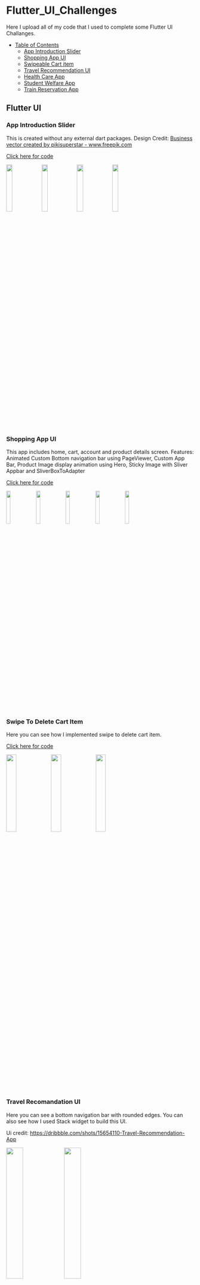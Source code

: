 # Flutter_UI_Challenges
Here I upload all of my code that I used to complete some Flutter UI Challanges. 

- [Table of Contents](#heading)
  * [App Introduction Slider](#sub-heading)
  * [Shopping App UI](#sub-heading)
  * [Swipeable Cart item](#sub-heading)
  * [Travel Recommendation UI](#sub-heading)
  * [Health Care App](#sub-heading)
  * [Student Welfare App](#sub-heading)
  * [Train Reservation App](#sub-heading)
   


<!-- toc -->

## Flutter UI

### App Introduction Slider
This is created without any external dart packages.
Design Credit: <a href='https://www.freepik.com/vectors/business'>Business vector created by pikisuperstar - www.freepik.com</a>

<a href='https://github.com/Ajoy-1704001/introduction_slider'>Click here for code</a>

<img src="https://user-images.githubusercontent.com/57573642/117106189-4130f700-ada1-11eb-9286-095662bbac2d.gif" width="18%"></img> <img src="https://user-images.githubusercontent.com/57573642/117106207-48f09b80-ada1-11eb-89ed-c84da04cedb6.jpg" width="18%"></img> <img src="https://user-images.githubusercontent.com/57573642/117106209-49893200-ada1-11eb-88d8-fa460029bde1.jpg" width="18%"></img> <img src="https://user-images.githubusercontent.com/57573642/117106211-4a21c880-ada1-11eb-9a32-08c0849ae754.jpg" width="18%"></img> 

### Shopping App UI
This app includes home, cart, account and product details screen. 
Features: Animated Custom Bottom navigation bar using PageViewer, Custom App Bar, Product Image display animation using Hero, Sticky Image with Sliver Appbar and SliverBoxToAdapter

<a href='https://github.com/Ajoy-1704001/shopping_app_ui'>Click here for code</a>

<img src="https://user-images.githubusercontent.com/57573642/117827183-9635a700-b292-11eb-94d5-7b1215b9563e.gif" width="15%"></img> <img src="https://user-images.githubusercontent.com/57573642/117827097-83bb6d80-b292-11eb-9c2e-3136bfbed9fc.jpg" width="15%"></img> <img src="https://user-images.githubusercontent.com/57573642/117827112-86b65e00-b292-11eb-9b77-2f04f5104e50.jpg" width="15%"></img> <img src="https://user-images.githubusercontent.com/57573642/117827118-87e78b00-b292-11eb-94f5-1697b6d9992a.jpg" width="15%"></img> <img src="https://user-images.githubusercontent.com/57573642/117827124-8918b800-b292-11eb-8cc1-879fe1fb6cee.jpg" width="15%"></img> 

### Swipe To Delete Cart Item
Here you can see how I implemented swipe to delete cart item.

<a href='https://github.com/Ajoy-1704001/shopping_cart_swipe_to_delete'>Click here for code</a>

<img src="https://user-images.githubusercontent.com/57573642/117986721-afeef100-b35b-11eb-9fb8-45a05502d1af.jpg" width="23%"></img> <img src="https://user-images.githubusercontent.com/57573642/117986744-b2e9e180-b35b-11eb-9256-ccfcbf8ae46c.jpg" width="23%"></img> <img src="https://user-images.githubusercontent.com/57573642/117989244-f9d8d680-b35d-11eb-8adb-b7cff110f2bc.gif" width="23%"></img> 

### Travel Recomandation UI
Here you can see a bottom navigation bar with rounded edges. You can also see how I used Stack widget to build this UI. 

Ui credit: https://dribbble.com/shots/15654110-Travel-Recommendation-App

<img src="https://user-images.githubusercontent.com/57573642/120103976-0b9ae600-c174-11eb-858f-6e739d73d8c8.jpg" width="30%"></img> <img src="https://user-images.githubusercontent.com/57573642/120103984-0f2e6d00-c174-11eb-9ba3-4bbff69cfabf.jpg" width="30%"></img> 

<a href='https://github.com/Ajoy-1704001/travel_recommendation_ui'>Click here for code</a>

### Student Welfare App
This repository contains almost all the UI of this app. Here I used sliver widget like sliverappbar and sliverlist. A customized tabbar is used inside sliverappbar. It keeps floating while scrolling up.
Code is kept private for privacy issue. If you want to learn this, you can contact me.

<a href=''>Click here for code</a>

<img src="https://user-images.githubusercontent.com/57573642/153199989-89b21b07-c99c-4d6d-93d5-269db8d34d41.png" width="23%"></img> <img src="https://user-images.githubusercontent.com/57573642/153200003-4f772a55-bb15-457c-a94d-363328dd349b.png" width="23%"></img> <img src="https://user-images.githubusercontent.com/57573642/153199972-f88b926a-3933-49fd-ba1a-101c89d539f8.png" width="23%"></img> <img src="https://user-images.githubusercontent.com/57573642/153199982-96d43be8-1b6e-490a-b7de-4a59ba9a2f51.png" width="23%"></img>  

### Health Care App
This project consists of 5-6 screens and firebase is used for authentcation and storing user data. This app provides health care services and it also detects heart disease.
A heart disease prediction model is integrated in this app for predicting heart disease. There is also a button which is used to send emergency message to phones. This is also done by shaking the phone.
Code is kept private for privacy issue as this is one of my university course project. If you want to learn this, you can contact me.

<a href=''>Click here for code</a>

<img src="https://user-images.githubusercontent.com/57573642/153290391-b7fb25e6-9538-430d-83ad-764dab117289.png" width="23%"></img> <img src="https://user-images.githubusercontent.com/57573642/153290398-3c38bceb-d2bb-431e-8aa6-793927bf9b1e.png" width="23%"></img> <img src="https://user-images.githubusercontent.com/57573642/153290406-d39f6454-e18c-44ae-b7ee-53ee82ec89de.png" width="23%"></img> <img src="https://user-images.githubusercontent.com/57573642/153290409-f08c515f-a5aa-4a6f-a5f7-b5d51eb5857f.png" width="23%"></img> <img src="https://user-images.githubusercontent.com/57573642/153290412-7287c565-d277-439e-b277-725c18d2c8d0.png" width="23%"></img> <img src="https://user-images.githubusercontent.com/57573642/153290419-ebbad21e-0244-42f0-b484-ea48e8714982.png" width="23%"></img> <img src="https://user-images.githubusercontent.com/57573642/153291369-0864a906-0856-42b4-bbb6-4a9a4d6421aa.png" width="23%"></img> 


### Train Reservation App

Here you can see some complex ui building technique such as booking template, ticket design etc. You can also see how I implemented autocomplete text field.

Ui Inspiration taken from:  https://dribbble.com/shots/15418720-Train-Booking-App

<a href='https://github.com/Ajoy-1704001/Train-Reservation'>Click here for code</a>


<img src="https://user-images.githubusercontent.com/57573642/202893820-79be5ad4-ed02-4fcb-887e-b4ec290936d1.png" width="23%"></img> <img src="https://user-images.githubusercontent.com/57573642/202893839-cf20c7c2-daf0-4330-ae3a-a6685cfc6802.png" width="23%"></img> <img src="https://user-images.githubusercontent.com/57573642/202894054-a094d69d-3009-490f-ba21-14878c7cf95c.png" width="23%"></img> 





